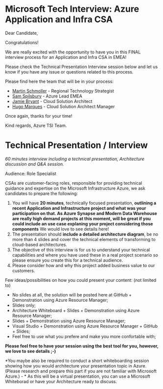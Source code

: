 # Microsoft Tech Interview: Azure Application and Infra CSA

Dear Candidate,

Congratulations!

We are really excited with the opportunity to have you in this FINAL interview process for an Application and Infra CSA in EMEA!

Please check the Technical Presentation Interview session below and let us know if you have any issue or questions related to this process.

Please find here the team that will be in your process:
* [Martin Schmoller](https://www.linkedin.com/in/martin-schm%C3%B6llerl-3b89592/) - Regional Technology Strategist 
* [Sam Spilsbury](https://www.linkedin.com/in/sam-spilsbury-0515b853/) - Azure Lead EMEA
* [Jamie Bryant](https://www.linkedin.com/in/jamiebryantmcse/) - Cloud Solution Architect
* [Hugo Marques](https://www.linkedin.com/in/hugomarques/) - Cloud Solution Architect Manager

Once again, thanks for your time!

Kind regards,
Azure TSI Team.


# Technical Presentation / Interview

*60 minutes interview including a technical presentation, Architecture discussion and Q&A session.*

Audience: Role Specialist

CSAs are customer-facing roles, responsible for providing technical guidance and expertise on the Microsoft Infrastructure Azure, we ask candidates to prepare the following:

1. You will have **20 minutes**, technically focused presentation, **outlining a recent Application and Infrastructure project and what was your participation on that. As Azure Synapse and Modern Data Warehouse are really high demand projects at this moment, will be great if you could include an use case explaning your project considering those components** We would love to see details here!
2. The presentation should **include a detailed architecture diagram**, be no more than 4 slides and cover the technical elements of transforming to cloud-based architectures.
3. The objective of this interview is for us to understand your technical capabilities and where you have used these in a real project scenario so please ensure you create this for a technical audience.
4. Please consider how and why this project added business value to our customers.

Few ideas/possibilities on how you could present your content: (not limited to)
* No slides at all, the solution will be posted here at GitHub + Demonstration using Azure Resource Manager;
* Slides only;
* Architecture Whiteboard + Slides + Demonstration using Azure Resource Manager;
* Slides  + Demonstration using Azure Resource Manager;
* Visual Studio + Demonstration using Azure Resource Manager + GitHub + Slides;
* Feel free to use what you prefere and make you more confortable with;

**Please feel free to have your session using the best tool for you, however, we love to see details ;-)**

*You maybe also be required to conduct a short whiteboarding session showing how you would architecture your presentation topic in Azure. (Please research and prepare this part if you are not familiar with Microsoft Azure.) - * As this will be a virtual presentation, you can use a Microsoft Whiteborad or have your Architecture ready to discuss.
